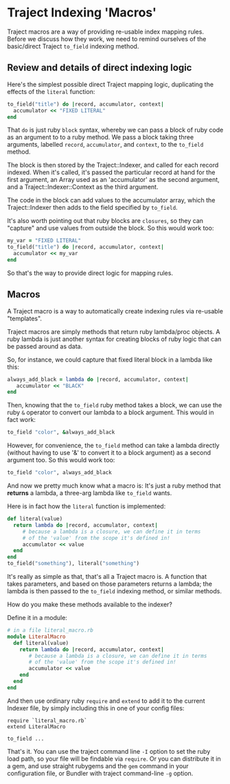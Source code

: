 # Traject Indexing 'Macros'

Traject macros are a way of providing re-usable index mapping rules. Before we discuss how they work, we need to remind ourselves of the basic/direct Traject `to_field` indexing method. 

## Review and details of direct indexing logic

Here's the simplest possible direct Traject mapping logic, duplicating the effects of the `literal` function:

~~~ruby
to_field("title") do |record, accumulator, context|
  accumulator << "FIXED LITERAL"
end
~~~

That `do` is just ruby `block` syntax, whereby we can pass a block of ruby code as an argument to to a ruby method. We pass a block taking three arguments, labelled `record`, `accumulator`, and `context`, to the `to_field` method. 

The block is then stored by the Traject::Indexer, and called for each record indexed. When it's called, it's passed the particular record at hand for the first argument, an Array used as an 'accumulator' as the second argument, and a Traject::Indexer::Context as the third argument. 

The code in the block can add values to the accumulator array, which the Traject::Indexer then adds to the field specified by `to_field`. 

It's also worth pointing out that ruby blocks are `closures`, so they can "capture" and use values from outside the block. So this would work too:

~~~ruby
my_var = "FIXED LITERAL"
to_field("title") do |record, accumulator, context|
  accumulator << my_var
end
~~~

So that's the way to provide direct logic for mapping rules. 

## Macros

A Traject macro is a way to automatically create indexing rules via re-usable "templates". 

Traject macros are simply methods that return ruby lambda/proc objects. A ruby lambda is just another syntax for creating blocks of ruby logic that can be passed around as data. 

So, for instance, we could capture that fixed literal block in a lambda like this:

~~~ruby
always_add_black = lambda do |record, accumulator, context|
   accumulator << "BLACK"
end
~~~

Then, knowing that the `to_field` ruby method takes a block, we can use the ruby `&` operator
to convert our lambda to a block argument. This would in fact work:

~~~ruby
to_field "color", &always_add_black
~~~

However, for convenience, the `to_field` method can take a lambda directly (without having to use '&' to convert it to a block argument) as a second argument too. So this would work too:

~~~ruby
to_field "color", always_add_black
~~~

And now we pretty much know what a macro is:  It's just a ruby method that **returns** a lambda, a three-arg lambda like `to_field` wants. 

Here is in fact how the `literal` function is implemented:

~~~ruby
def literal(value)
  return lambda do |record, accumulator, context|
     # because a lambda is a closure, we can define it in terms
     # of the 'value' from the scope it's defined in!
     accumulator << value
  end
end
to_field("something"), literal("something")
~~~

It's really as simple as that, that's all a Traject macro is. A function that takes parameters, and based on those parameters returns a lambda; the lambda is then passed to the `to_field` indexing method, or similar methods. 

How do you make these methods available to the indexer?

Define it in a module:

~~~ruby
# in a file literal_macro.rb
module LiteralMacro
  def literal(value)
    return lambda do |record, accumulator, context|
       # because a lambda is a closure, we can define it in terms
       # of the 'value' from the scope it's defined in!
       accumulator << value
    end
  end
end
~~~

And then use ordinary ruby `require` and `extend` to add it to the current Indexer file, by simply including this
in one of your config files:

~~~
require `literal_macro.rb`
extend LiteralMacro

to_field ...
~~~

That's it.  You can use the traject command line `-I` option to set the ruby load path, so your file will be findable via `require`.  Or you can distribute it in a gem, and use straight rubygems and the `gem` command in your configuration file, or Bundler with traject command-line `-g` option. 
